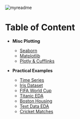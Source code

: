 ![myreadme](https://user-images.githubusercontent.com/70707092/95544092-d0b72880-09bf-11eb-90f7-bdca493307f7.png)

# Table of Content


- **Misc Plotting**
  
    - [Seaborn](https://github.com/mareksturek/data-visualization/blob/main/notebooks/viz_seaborn_plotting.ipynb)   
    - [Matplotlib](https://github.com/mareksturek/data-visualization/blob/main/notebooks/viz_matplotlib_plotting.ipynb) 
    - [Plotly & Cufflinks](https://github.com/mareksturek/data-visualization/blob/main/notebooks/viz_plotly_cufflinks_plotting.ipynb) 

- **Practical Examples**
  
    - [Time Series](https://github.com/mareksturek/data-visualization/blob/main/notebooks/viz_time_series.ipynb)
    - [Iris Dataset](https://github.com/mareksturek/data-visualization/blob/main/notebooks/viz_iris_dataset.ipynb)
    - [FIFA World Cup](https://github.com/mareksturek/data-visualization/blob/main/notebooks/viz_fifa_world_cup.ipynb)
    - [Titanic EDA](https://github.com/mareksturek/data-visualization/blob/main/notebooks/viz_titanic_eda.ipynb)
    - [Boston Housing](https://github.com/mareksturek/data-visualization/blob/main/notebooks/viz_boston_housing.ipynb)
    - [Text Data EDA](https://github.com/mareksturek/data-visualization/blob/main/notebooks/viz_text_data.ipynb) 
    - [Cricket Matches](https://github.com/mareksturek/data-visualization/blob/main/notebooks/viz_cricket_matches.ipynb) 